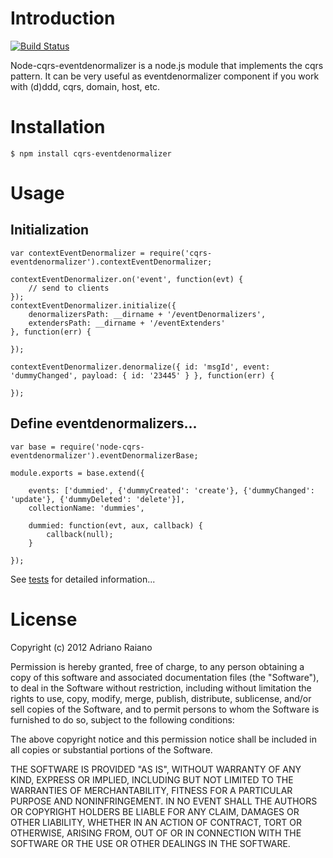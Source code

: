 # Introduction

[![Build Status](https://secure.travis-ci.org/adrai/node-cqrs-eventdenormalizer.png)](http://travis-ci.org/adrai/node-cqrs-eventdenormalizer)

Node-cqrs-eventdenormalizer is a node.js module that implements the cqrs pattern.
It can be very useful as eventdenormalizer component if you work with (d)ddd, cqrs, domain, host, etc.

# Installation

    $ npm install cqrs-eventdenormalizer

# Usage

## Initialization

	var contextEventDenormalizer = require('cqrs-eventdenormalizer').contextEventDenormalizer;

	contextEventDenormalizer.on('event', function(evt) {
        // send to clients
    });
    contextEventDenormalizer.initialize({
        denormalizersPath: __dirname + '/eventDenormalizers',
        extendersPath: __dirname + '/eventExtenders'
    }, function(err) {

    });

    contextEventDenormalizer.denormalize({ id: 'msgId', event: 'dummyChanged', payload: { id: '23445' } }, function(err) {

    });

## Define eventdenormalizers...

    var base = require('node-cqrs-eventdenormalizer').eventDenormalizerBase;

    module.exports = base.extend({

        events: ['dummied', {'dummyCreated': 'create'}, {'dummyChanged': 'update'}, {'dummyDeleted': 'delete'}],
        collectionName: 'dummies',

        dummied: function(evt, aux, callback) {
            callback(null);
        }

    });

See [tests](https://github.com/adrai/node-cqrs-eventdenormalizer/tree/master/test) for detailed information...

# License

Copyright (c) 2012 Adriano Raiano

Permission is hereby granted, free of charge, to any person obtaining a copy
of this software and associated documentation files (the "Software"), to deal
in the Software without restriction, including without limitation the rights
to use, copy, modify, merge, publish, distribute, sublicense, and/or sell
copies of the Software, and to permit persons to whom the Software is
furnished to do so, subject to the following conditions:

The above copyright notice and this permission notice shall be included in
all copies or substantial portions of the Software.

THE SOFTWARE IS PROVIDED "AS IS", WITHOUT WARRANTY OF ANY KIND, EXPRESS OR
IMPLIED, INCLUDING BUT NOT LIMITED TO THE WARRANTIES OF MERCHANTABILITY,
FITNESS FOR A PARTICULAR PURPOSE AND NONINFRINGEMENT. IN NO EVENT SHALL THE
AUTHORS OR COPYRIGHT HOLDERS BE LIABLE FOR ANY CLAIM, DAMAGES OR OTHER
LIABILITY, WHETHER IN AN ACTION OF CONTRACT, TORT OR OTHERWISE, ARISING FROM,
OUT OF OR IN CONNECTION WITH THE SOFTWARE OR THE USE OR OTHER DEALINGS IN
THE SOFTWARE.